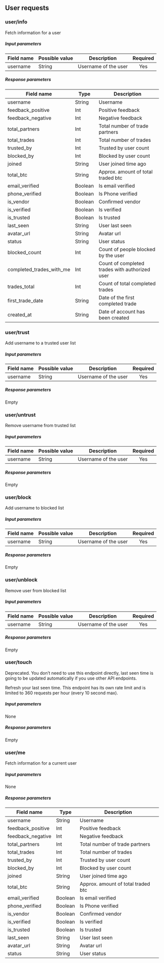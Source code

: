 ## User requests

### user/info

Fetch information for a user

##### Input parameters

| Field name    |   Possible value  | Description   | Required |
| ------------- | ----------------- | ------------- | :------: |
| username      | String            | Username of the user | Yes |

##### Response parameters

| Field name        | Type   | Description |
| ----------------- | -------| ----------- |
| username          | String | Username |
| feedback_positive | Int    | Positive feedback |
| feedback_negative | Int | Negative feedback |
| total_partners    | Int | Total number of trade partners |
| total_trades      | Int | Total number of trades |
| trusted_by        | Int | Trusted by user count |
| blocked_by        | Int | Blocked by user count |
| joined            | String | User joined time ago |
| total_btc         | String | Approx. amount of total traded btc |
| email_verified    | Boolean | Is email verified |
| phone_verified    | Boolean | Is Phone verified |
| is_vendor         | Boolean | Confirmed vendor |
| is_verified       | Boolean | Is verified |
| is_trusted        | Boolean | Is trusted |
| last_seen         | String | User last seen |
| avatar_url        | String | Avatar url | 
| status            | String | User status | 
| blocked_count     | Int    | Count of people blocked by the user | 
| completed_trades_with_me | Int | Count of completed trades with authorized user | 
| trades_total      | Int    | Count of total completed trades | 
| first_trade_date  | String | Date of the first completed trade | 
| created_at        | String | Date of account has been created | 
 
### user/trust

Add username to a trusted user list

##### Input parameters

| Field name    |   Possible value  | Description   | Required |
| ------------- | ----------------- | ------------- | :------: |
| username      | String            | Username of the user | Yes |

##### Response parameters

Empty

### user/untrust

Remove username from trusted list

##### Input parameters

| Field name    |   Possible value  | Description   | Required |
| ------------- | ----------------- | ------------- | :------: |
| username      | String            | Username of the user | Yes |

##### Response parameters

Empty

### user/block

Add username to blocked list

##### Input parameters

| Field name    |   Possible value  | Description   | Required |
| ------------- | ----------------- | ------------- | :------: |
| username      | String            | Username of the user | Yes |

##### Response parameters

Empty

### user/unblock

Remove user from blocked list

##### Input parameters

| Field name    |   Possible value  | Description   | Required |
| ------------- | ----------------- | ------------- | :------: |
| username      | String            | Username of the user | Yes |

##### Response parameters

Empty

### user/touch

Deprecated. You don’t need to use this endpoint directly, last seen time is going to be updated automatically if you use other API endpoints.

Refresh your last seen time. This endpoint has its own rate limit and is limited to 360 requests per hour (every 10 second max).

##### Input parameters

None

##### Response parameters

Empty

### user/me

Fetch information for a current user

##### Input parameters

None

##### Response parameters

| Field name        | Type   | Description |
| ----------------- | -------| ----------- |
| username          | String | Username |
| feedback_positive | Int    | Positive feedback |
| feedback_negative | Int | Negative feedback |
| total_partners    | Int | Total number of trade partners |
| total_trades      | Int | Total number of trades |
| trusted_by        | Int | Trusted by user count |
| blocked_by        | Int | Blocked by user count |
| joined            | String | User joined time ago |
| total_btc         | String | Approx. amount of total traded btc |
| email_verified    | Boolean | Is email verified |
| phone_verified    | Boolean | Is Phone verified |
| is_vendor         | Boolean | Confirmed vendor |
| is_verified       | Boolean | Is verified |
| is_trusted        | Boolean | Is trusted |
| last_seen         | String | User last seen |
| avatar_url        | String | Avatar url |
| status            | String | User status | 
